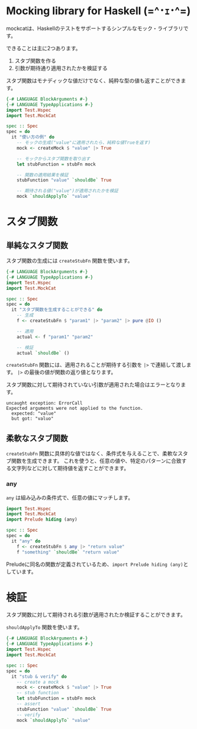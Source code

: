 # Mocking library for Haskell (=^･ｪ･^=)

mockcatは、Haskellのテストをサポートするシンプルなモック・ライブラリです。

できることは主に2つあります。
1. スタブ関数を作る
2. 引数が期待通り適用されたかを検証する

スタブ関数はモナディックな値だけでなく、純粋な型の値も返すことができます。

```haskell
{-# LANGUAGE BlockArguments #-}
{-# LANGUAGE TypeApplications #-}
import Test.Hspec
import Test.MockCat

spec :: Spec
spec = do
  it "使い方の例" do
    -- モックの生成("value"に適用されたら、純粋な値Trueを返す)
    mock <- createMock $ "value" |> True

    -- モックからスタブ関数を取り出す
    let stubFunction = stubFn mock

    -- 関数の適用結果を検証
    stubFunction "value" `shouldBe` True

    -- 期待される値("value")が適用されたかを検証
    mock `shouldApplyTo` "value"

```

# スタブ関数
## 単純なスタブ関数
スタブ関数の生成には `createStubFn` 関数を使います。
```haskell
{-# LANGUAGE BlockArguments #-}
{-# LANGUAGE TypeApplications #-}
import Test.Hspec
import Test.MockCat

spec :: Spec
spec = do
  it "スタブ関数を生成することができる" do
    -- 生成
    f <- createStubFn $ "param1" |> "param2" |> pure @IO ()

    -- 適用
    actual <- f "param1" "param2"

    -- 検証
    actual `shouldBe` ()
```
`createStubFn` 関数には、適用されることが期待する引数を `|>` で連結して渡します。
`|>` の最後の値が関数の返り値となります。

スタブ関数に対して期待されていない引数が適用された場合はエラーとなります。
```console
uncaught exception: ErrorCall
Expected arguments were not applied to the function.
  expected: "value"
  but got: "valuo"
```

## 柔軟なスタブ関数
`createStubFn` 関数に具体的な値ではなく、条件式を与えることで、柔軟なスタブ関数を生成できます。
これを使うと、任意の値や、特定のパターンに合致する文字列などに対して期待値を返すことができます。
### any
`any` は組み込みの条件式で、任意の値にマッチします。
```haskell
import Test.Hspec
import Test.MockCat
import Prelude hiding (any)

spec :: Spec
spec = do
  it "any" do
    f <- createStubFn $ any |> "return value"
    f "something" `shouldBe` "return value"
```
Preludeに同名の関数が定義されているため、`import Prelude hiding (any)`としています。

###

# 検証
スタブ関数に対して期待される引数が適用されたか検証することができます。

 `shouldApplyTo` 関数を使います。
```haskell
{-# LANGUAGE BlockArguments #-}
{-# LANGUAGE TypeApplications #-}
import Test.Hspec
import Test.MockCat

spec :: Spec
spec = do
  it "stub & verify" do
    -- create a mock
    mock <- createMock $ "value" |> True
    -- stub function
    let stubFunction = stubFn mock
    -- assert
    stubFunction "value" `shouldBe` True
    -- verify
    mock `shouldApplyTo` "value"
```
